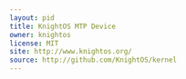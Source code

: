 ```yaml
---
layout: pid
title: KnightOS MTP Device
owner: knightos
license: MIT
site: http://www.knightos.org/
source: http://github.com/KnightOS/kernel
---
```

